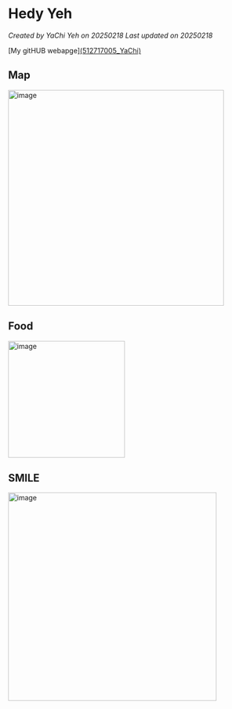 # Hedy Yeh

*Created by YaChi Yeh on 20250218 Last updated on 20250218*

[My gitHUB webapge][(512717005_YaChi)](https://YaChi.github.io) 


## Map
<img width="440" alt="image" src="https://github.com/user-attachments/assets/b25cdffe-47fd-4fcb-8761-22f2b8842edd" />




## Food
<img width="238" alt="image" src="https://github.com/user-attachments/assets/c50a816b-9638-4d8c-9457-a4d246f1862e" />




## SMILE
<img width="425" alt="image" src="https://github.com/user-attachments/assets/7ccdc097-eb33-4f1b-a4c1-ddfca64f27b7" />

